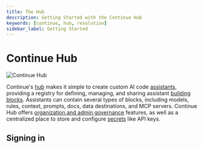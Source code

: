 ```yaml
---
title: The Hub
description: Getting Started with the Continue Hub
keywords: [continue, hub, resolution]
sidebar_label: Getting Started
---
```


# Continue Hub

![Continue Hub](/img/hub/models-page.png)

Continue's [hub](https://hub.continue.dev) makes it simple to create custom AI code [assistants](./assistants/intro.md), providing a registry for defining, managing, and sharing assistant [building blocks](./blocks/introduction.md). Assistants can contain several types of blocks, including models, rules, context, prompts, docs, data destinations, and MCP servers. Continue Hub offers [organization and admin governance](./governance/org-permissions.md) features, as well as a centralized place to store and configure [secrets](./secrets/secret-types.md) like API keys.

## Signing in

<!-- HUB_TODO -->
